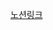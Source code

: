 <a href="https://ebony-tamarillo-0e0.notion.site/Babel-Webpack-ES6-ES-NEXT-11f99cbc07054977aed1e920e66b03c7?pvs=4">노션링크</a>
